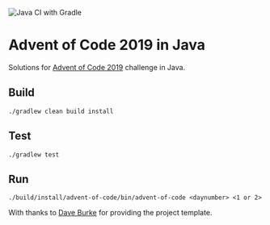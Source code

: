 ![Java CI with Gradle](https://github.com/dsas/AdventOfCode/workflows/Java%20CI%20with%20Gradle/badge.svg?branch=master)

# Advent of Code 2019 in Java

Solutions for [Advent of Code 2019](https://adventofcode.com/2019) challenge in Java.

## Build
`./gradlew clean build install`

## Test
`./gradlew test`

## Run
`./build/install/advent-of-code/bin/advent-of-code <daynumber> <1 or 2>`


With thanks to [Dave Burke](https://github.com/dave-burke/advent-of-code-java-starter) for providing the project template.
